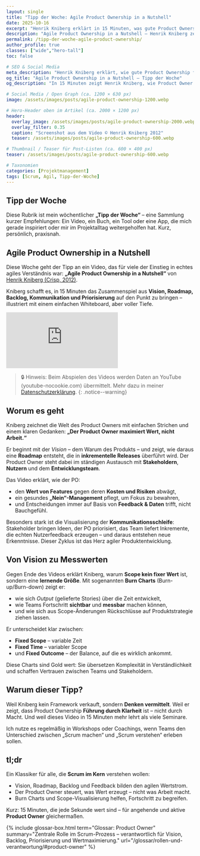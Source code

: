 ```yaml
---
layout: single
title: "Tipp der Woche: Agile Product Ownership in a Nutshell"
date: 2025-10-16
excerpt: "Henrik Kniberg erklärt in 15 Minuten, was gute Product Ownership ausmacht – klar, humorvoll und voller Praxiswissen. Ein Muss für alle, die Scrum verstehen wollen."
description: "Agile Product Ownership in a Nutshell – Henrik Kniberg zeigt, wie Product Owner Vision, Backlog und Wertschöpfung miteinander verbinden. Mein Tipp der Woche."
permalink: /tipp-der-woche-agile-product-ownership/
author_profile: true
classes: ["wide","hero-tall"]
toc: false

# SEO & Social Media
meta_description: "Henrik Kniberg erklärt, wie gute Product Ownership funktioniert – praxisnah, klar und humorvoll. Ein kompaktes Video für alle, die Scrum verstehen wollen."
og_title: "Agile Product Ownership in a Nutshell – Tipp der Woche"
og_description: "In 15 Minuten zeigt Henrik Kniberg, wie Product Owner Vision, Prioritäten und Wertschöpfung verbinden. Ein Must-Watch für agile Teams."

# Social Media / Open Graph (ca. 1200 × 630 px)
image: /assets/images/posts/agile-product-ownership-1200.webp

# Hero-Header oben im Artikel (ca. 2000 × 1200 px)
header:
  overlay_image: /assets/images/posts/agile-product-ownership-2000.webp
  overlay_filter: 0.35
  caption: "Screenshot aus dem Video © Henrik Kniberg 2012"
  teaser: /assets/images/posts/agile-product-ownership-600.webp

# Thumbnail / Teaser für Post-Listen (ca. 600 × 400 px)
teaser: /assets/images/posts/agile-product-ownership-600.webp

# Taxonomien
categories: [Projektmanagement]
tags: [Scrum, Agil, Tipp-der-Woche]
---
```


## Tipp der Woche

Diese Rubrik ist mein wöchentlicher **„Tipp der Woche“** – eine Sammlung kurzer Empfehlungen:
Ein Video, ein Buch, ein Tool oder eine App, die mich gerade inspiriert oder mir im Projektalltag weitergeholfen hat.
Kurz, persönlich, praxisnah.

## Agile Product Ownership in a Nutshell

Diese Woche geht der Tipp an ein Video, das für viele der Einstieg in echtes agiles Verständnis war:
**„Agile Product Ownership in a Nutshell“** von [Henrik Kniberg (Crisp, 2012)](https://blog.crisp.se/2012/10/25/henrikkniberg/agile-product-ownership-in-a-nutshell).

Kniberg schafft es, in 15 Minuten das Zusammenspiel aus **Vision, Roadmap, Backlog, Kommunikation und Priorisierung** auf den Punkt zu bringen – illustriert mit einem einfachen Whiteboard, aber voller Tiefe.

<div class="video-wrapper">
  <iframe
    src="https://www.youtube-nocookie.com/embed/502ILHjX9EE?si=VDCa8UOYdBMmHrgB"
    title="Agile Product Ownership in a Nutshell – Henrik Kniberg"
    frameborder="0"
    allow="accelerometer; autoplay; clipboard-write; encrypted-media; gyroscope; picture-in-picture; web-share"
    referrerpolicy="strict-origin-when-cross-origin"
    allowfullscreen
  ></iframe>
</div>

> 🔒 Hinweis: Beim Abspielen des Videos werden Daten an YouTube (youtube-nocookie.com) übermittelt. Mehr dazu in meiner [Datenschutzerklärung](/datenschutz/).
{: .notice--warning}

## Worum es geht

Kniberg zeichnet die Welt des Product Owners mit einfachen Strichen und einem klaren Gedanken:
**„Der Product Owner maximiert Wert, nicht Arbeit.“**

Er beginnt mit der *Vision* – dem Warum des Produkts – und zeigt, wie daraus eine **Roadmap** entsteht, die in **inkrementelle Releases** überführt wird.
Der Product Owner steht dabei im ständigen Austausch mit **Stakeholdern**, **Nutzern** und dem **Entwicklungsteam**.

Das Video erklärt, wie der PO:
- den **Wert von Features** gegen deren **Kosten und Risiken** abwägt,
- ein gesundes **„Nein“-Management** pflegt, um Fokus zu bewahren,
- und Entscheidungen immer auf Basis von **Feedback & Daten** trifft, nicht Bauchgefühl.

Besonders stark ist die Visualisierung der **Kommunikationsschleife**:
Stakeholder bringen Ideen, der PO priorisiert, das Team liefert Inkremente, die echten Nutzerfeedback erzeugen – und daraus entstehen neue Erkenntnisse.
Dieser Zyklus ist das Herz agiler Produktentwicklung.

## Von Vision zu Messwerten

Gegen Ende des Videos erklärt Kniberg, warum **Scope kein fixer Wert** ist, sondern eine **lernende Größe**.
Mit sogenannten **Burn Charts** (Burn-up/Burn-down) zeigt er:
- wie sich *Output* (gelieferte Stories) über die Zeit entwickelt,
- wie Teams Fortschritt **sichtbar** und **messbar** machen können,
- und wie sich aus Scope-Änderungen Rückschlüsse auf Produktstrategie ziehen lassen.

Er unterscheidet klar zwischen:
- **Fixed Scope** – variable Zeit
- **Fixed Time** – variabler Scope
- und **Fixed Outcome** – der Balance, auf die es wirklich ankommt.

Diese Charts sind Gold wert: Sie übersetzen Komplexität in Verständlichkeit und schaffen Vertrauen zwischen Teams und Stakeholdern.

## Warum dieser Tipp?

Weil Kniberg kein Framework verkauft, sondern **Denken vermittelt**.
Weil er zeigt, dass Product Ownership **Führung durch Klarheit** ist – nicht durch Macht.
Und weil dieses Video in 15 Minuten mehr lehrt als viele Seminare.

Ich nutze es regelmäßig in Workshops oder Coachings, wenn Teams den Unterschied zwischen „Scrum machen“ und „Scrum verstehen“ erleben sollen.

## tl;dr

Ein Klassiker für alle, die **Scrum im Kern** verstehen wollen:
- Vision, Roadmap, Backlog und Feedback bilden den agilen Wertstrom.
- Der Product Owner steuert, was Wert erzeugt – nicht was Arbeit macht.
- Burn Charts und Scope-Visualisierung helfen, Fortschritt zu begreifen.

Kurz: 15 Minuten, die jede Sekunde wert sind – für angehende und aktive **Product Owner** gleichermaßen.

{% include glossar-box.html
   term="Glossar: Product Owner"
   summary="Zentrale Rolle im Scrum-Prozess – verantwortlich für Vision, Backlog, Priorisierung und Wertmaximierung."
   url="/glossar/rollen-und-verantwortung/#product-owner" %}
